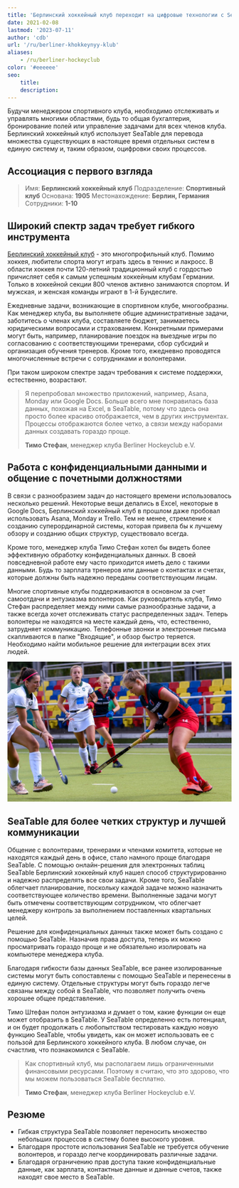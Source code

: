 ```yaml
---
title: 'Берлинский хоккейный клуб переходит на цифровые технологии с SeaTable'
date: 2021-02-08
lastmod: '2023-07-11'
author: 'cdb'
url: '/ru/berliner-khokkeynyy-klub'
aliases:
    - /ru/berliner-hockeyclub
color: '#eeeeee'
seo:
    title:
    description:
---
```


Будучи менеджером спортивного клуба, необходимо отслеживать и управлять многими областями, будь то общая бухгалтерия, бронирование полей или управление задачами для всех членов клуба. Берлинский хоккейный клуб использует SeaTable для перевода множества существующих в настоящее время отдельных систем в единую систему и, таким образом, оцифровки своих процессов.

## Ассоциация с первого взгляда

> Имя: **Берлинский хоккейный клуб**
> Подразделение: **Спортивный клуб**
> Основана: **1905**
> Местонахождение: **Берлин, Германия**
> Сотрудники: **1-10**

## Широкий спектр задач требует гибкого инструмента

[Берлинский хоккейный клуб](https://www.berlinerhc.de/) - это многопрофильный клуб. Помимо хоккея, любители спорта могут играть здесь в теннис и лакросс. В области хоккея почти 120-летний традиционный клуб с гордостью причисляет себя к самым успешным хоккейным клубам Германии. Только в хоккейной секции 800 членов активно занимаются спортом. И мужская, и женская команды играют в 1-й Бундеслиге.

Ежедневные задачи, возникающие в спортивном клубе, многообразны. Как менеджер клуба, вы выполняете общие административные задачи, заботитесь о членах клуба, составляете бюджет, занимаетесь юридическими вопросами и страхованием. Конкретными примерами могут быть, например, планирование поездок на выездные игры по согласованию с соответствующими тренерами, сбор субсидий и организация обучения тренеров. Кроме того, ежедневно проводятся многочисленные встречи с сотрудниками и волонтерами.

При таком широком спектре задач требования к системе поддержки, естественно, возрастают.

> Я перепробовал множество приложений, например, Asana, Monday или Google Docs. Больше всего мне понравилась база данных, похожая на Excel, в SeaTable, потому что здесь она просто более красиво отображается, чем в других инструментах. Процессы отображаются более четко, а связи между наборами данных создавать гораздо проще.
>
> **Тимо Стефан**, менеджер клуба Berliner Hockeyclub e.V.

## Работа с конфиденциальными данными и общение с почетными должностями

В связи с разнообразием задач до настоящего времени использовалось несколько решений. Некоторые вещи делались в Excel, некоторые в Google Docs, Берлинский хоккейный клуб в прошлом даже пробовал использовать Asana, Monday и Trello. Тем не менее, стремление к созданию суперординарной системы, которая привела бы к лучшему обзору и созданию общих структур, существовало всегда.

Кроме того, менеджер клуба Тимо Стефан хотел бы видеть более эффективную обработку конфиденциальных данных. В своей повседневной работе ему часто приходится иметь дело с такими данными. Будь то зарплата тренеров или данные о контактах и счетах, которые должны быть надежно переданы соответствующим лицам.

Многие спортивные клубы поддерживаются в основном за счет самоотдачи и энтузиазма волонтеров. Как руководитель клуба, Тимо Стефан распределяет между ними самые разнообразные задачи, а также всегда хочет отслеживать статус распределенных задач. Теперь волонтеры не находятся на месте каждый день, что, естественно, затрудняет коммуникацию. Телефонные звонки и электронные письма скапливаются в папке "Входящие", и обзор быстро теряется. Необходимо найти мобильное решение для интеграции всех этих людей.

![Цифровизация спортивного клуба с помощью SeaTable](berliner-hockeyclub-goes-digital.jpg)

## SeaTable для более четких структур и лучшей коммуникации

Общение с волонтерами, тренерами и членами комитета, которые не находятся каждый день в офисе, стало намного проще благодаря SeaTable. С помощью онлайн-решения для электронных таблиц SeaTable Берлинский хоккейный клуб нашел способ структурированно и надежно распределять все свои задачи. Кроме того, SeaTable облегчает планирование, поскольку каждой задаче можно назначить соответствующее количество времени. Выполненные задачи могут быть отмечены соответствующим сотрудником, что облегчает менеджеру контроль за выполнением поставленных квартальных целей.

Решение для конфиденциальных данных также может быть создано с помощью SeaTable. Назначив права доступа, теперь их можно просматривать гораздо проще и не обязательно изолировать на компьютере менеджера клуба.

Благодаря гибкости базы данных SeaTable, все ранее изолированные системы могут быть сопоставлены с помощью SeaTable и перенесены в единую систему. Отдельные структуры могут быть гораздо легче связаны между собой в SeaTable, что позволяет получить очень хорошее общее представление.

Тимо Штефан полон энтузиазма и думает о том, какие функции он еще может отобразить в SeaTable. У SeaTable определенно есть потенциал, и он будет продолжать с любопытством тестировать каждую новую функцию SeaTable, чтобы увидеть, как он может использовать ее с пользой для Берлинского хоккейного клуба. В любом случае, он счастлив, что познакомился с SeaTable.

> Как спортивный клуб, мы располагаем лишь ограниченными финансовыми ресурсами. Поэтому я считаю, что это здорово, что мы можем пользоваться SeaTable бесплатно.
>
> **Тимо Стефан**, менеджер клуба Berliner Hockeyclub e.V.

## Резюме

- Гибкая структура SeaTable позволяет переносить множество небольших процессов в систему более высокого уровня.
- Благодаря простоте использования SeaTable не требуется обучение волонтеров, и гораздо легче координировать различные задачи.
- Благодаря ограничению прав доступа такие конфиденциальные данные, как зарплата, контактные данные и данные счетов, также находят свое место в SeaTable.

